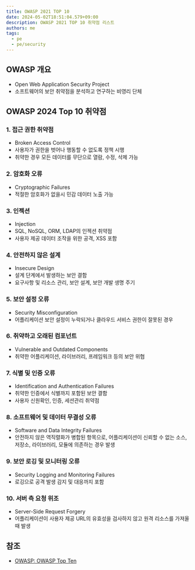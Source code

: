 ```yaml
---
title: OWASP 2021 TOP 10
date: 2024-05-02T18:51:04.579+09:00
description: OWASP 2021 TOP 10 취약점 리스트
authors: me
tags:
  - pe
  - pe/security
---
```


## OWASP 개요

- Open Web Application Security Project
- 소프트웨어의 보안 취약점을 분석하고 연구하는 비영리 단체

## OWASP 2024 Top 10 취약점

### 1. 접근 권한 취약점

- Broken Access Control
- 사용자가 권한을 벗어나 행동할 수 없도록 정책 시행
- 취약한 경우 모든 데이터를 무단으로 열람, 수정, 삭제 가능

### 2. 암호화 오류

- Cryptographic Failures
- 적절한 암호화가 없을시 민감 데이터 노출 가능

### 3. 인젝션

- Injection
- SQL, NoSQL, ORM, LDAP의 인젝션 취약점
- 사용자 제공 데이터 조작을 위한 공격, XSS 포함

### 4. 안전하지 않은 설계

- Insecure Design
- 설계 단계에서 발생하는 보안 결함
- 요구사항 및 리소스 관리, 보안 설계, 보안 개발 생명 주기

### 5. 보안 설정 오류

- Security Misconfiguration
- 어플리케이션 보안 설정이 누락되거나 클라우드 서비스 권한이 잘못된 경우

### 6. 취약하고 오래된 컴포넌트

- Vulnerable and Outdated Components
- 취약한 어플리케이션, 라이브러리, 프레임워크 등의 보안 위협

### 7. 식별 및 인증 오류

- Identification and Authentication Failures
- 취약한 인증에서 식별까지 포함된 보안 결함
- 사용자 신원확인, 인증, 세션관리 취약점

### 8. 소프트웨어 및 데이터 무결성 오류

- Software and Data Integrity Failures
- 안전하지 않은 역직렬화가 병합된 항목으로, 어플리케이션이 신뢰할 수 없는 소스, 저장소, 라이브러리, 모듈에 의존하는 경우 발생

### 9. 보안 로깅 및 모니터링 오류

- Security Logging and Monitoring Failures
- 로깅으로 공격 발생 감지 및 대응까지 포함

### 10. 서버 측 요청 위조

- Server-Side Request Forgery
- 어플리케이션이 사용자 제공 URL의 유효성을 검사하지 않고 원격 리소스를 가져올 때 발생

## 참조

- [OWASP: OWASP Top Ten](https://owasp.org/www-project-top-ten/)
